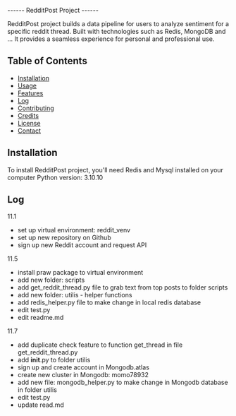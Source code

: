 ------ RedditPost Project ------

RedditPost project builds a data pipeline for users to analyze sentiment for a specific reddit thread.
Built with technologies such as Redis, MongoDB and ...
It provides a seamless experience for personal and professional use.

## Table of Contents

- [Installation](#installation)
- [Usage](#usage)
- [Features](#features)
- [Log](#log)
- [Contributing](#contributing)
- [Credits](#credits)
- [License](#license)
- [Contact](#contact)

## Installation
To install RedditPost project, you'll need Redis and Mysql installed on your computer
Python version: 3.10.10

## Log
11.1
- set up virtual environment: reddit_venv
- set up new repository on Github
- sign up new Reddit account and request API
  
11.5
- install praw package to virtual environment
- add new folder: scripts
- add get_reddit_thread.py file to grab text from top posts to folder scripts
- add new folder: utilis - helper functions
- add redis_helper.py file to make change in local redis database
- edit test.py
- edit readme.md

11.7
- add duplicate check feature to function get_thread in file get_reddit_thread.py
- add __init__.py to folder utilis
- sign up and create account in Mongodb.atlas
- create new cluster in Mongodb: momo78932
- add new file: mongodb_helper.py to make change in Mongodb database in folder utilis
- edit test.py
- update read.md
